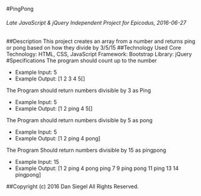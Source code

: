 #PingPong
###### Late JavaScript & jQuery Independent Project for Epicodus, 2016-06-27
##Description
This project creates an array from a number and returns ping or pong based on how they divide by 3/5/15
##Technology Used
Core Technology: HTML, CSS, JavaScript
Framework: Bootstrap
Library: jQuery
#Specifications
The program should count up to the number
* Example Input: 5
* Example Output: [1 2 3 4 5[]

The Program should return numbers divisible by 3 as Ping
* Example Input: 5
* Example Output: [1 2 ping 4 5[]

The Program should return numbers divisible by 5 as pong
* Example Input: 5
* Example Output: [1 2 ping 4 pong]

The Program Should return numbers divisible by 15 as pingpong
* Example Input: 15
* Example Output: [1 2 ping 4 pong ping 7 9 ping pong 11 ping 13 14 pingpong]

##Copyright (c) 2016 Dan Siegel All Rights Reserved.
